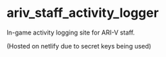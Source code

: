 # ariv_staff_activity_logger
In-game activity logging site for ARI-V staff. 

(Hosted on netlify due to secret keys being used)
